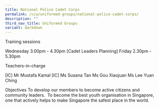 ```yaml
---
title: National Police Cadet Corps
permalink: /cca/uniformed-groups/national-police-cadet-corps/
description: ""
third_nav_title: Uniformed Groups
variant: markdown
---
```

Training sessions

Wednesday 3.00pm - 4.30pm [Cadet Leaders Planning]
Friday 2.30pm - 5.30pm  
  

Teachers-in-charge

[IC] Mr Mustafa Kamal
[IC] Ms Susana Tan
Ms Gou Xiaojuan
Ms Lee Yuan Ching 

Objectives
To develop our members to become active citizens and community leaders. 
To become the best youth organisation in Singapore, one that actively helps to make Singapore the safest place in the world.
    

